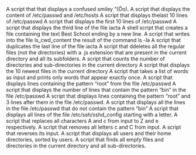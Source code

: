 A script that that displays a confused smiley "(Ôo).
A script that displays the content of /etc/passwd and /etc/hosts
A script that displays thelast 10 lines of /etc/passwd
A script that displays the first 10 lines of /etc/passwd
A script that displays the third line of the file iacta
A shell script that creates a file containing the text Best School ending by a new line.
A script that writes into the file ls_cwd_content the result of the command ls -la
A script that duplicates the last line of the file iacta
A script that ddeletes all the regular files (not the directories) with a .js extension that are present in the current directory and all its subfolders.
A script that counts the number of directories and sub-directories in the current directory
A script that displays the 10 newest files in the current directory
A script that takes a list of words as input and prints only words that appear exactly once.
A script that displays lines containing the pattern “root” from the file /etc/passwd
A script that displays the number of lines that contain the pattern “bin” in the file /etc/passwd
A script that displays lines containing the pattern “root” and 3 lines after them in the file /etc/passwd.
A script that displays  all the lines in the file /etc/passwd that do not contain the pattern “bin”
A script that displays all lines of the file /etc/ssh/sshd_config starting with a letter.
A script that replaces all characters A and c from input to Z and e respectively.
A script that removes all letters c and C from input.
A script that reverses its input.
A script that displays all users and their home directories, sorted by users.
A script that finds all empty files and directories in the current directory and all sub-directories.
